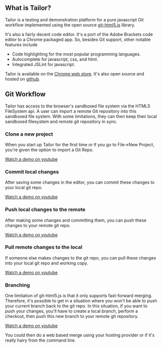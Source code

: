 ## What is Tailor?

Tailor is a testing and demonstration platform for a pure javascript Git workflow implemented using the open source [git-html5.js](https://github.com/ryanackley/git-html5.js/blob/master/README.md) library. 

It's also a fairly decent code editor. It's a port of the Adobe Brackets code editor to a Chrome packaged app. So, besides Git support, other notable features include  

- Code highlighting for the most popular programming languages.
- Autocomplete for javascript, css, and html.
- Integrated JSLint for javascript.

Tailor is available on the [Chrome web store](https://chrome.google.com/webstore/detail/tailor/mfakmogheanjhlgjhpijkhdjegllgenf). It's also open source and hosted on [github](https://github.com/ryanackley/tailor).

## Git Workflow

Tailor has access to the browser's sandboxed file system via the HTML5 FileSystem api. A user can import a remote Git repository into this sandboxed file system. With some limitations, they can then keep their local sandboxed filesystem and remote git repository in sync. 

### Clone a new project

When you start up Tailor for the first time or if you go to File->New Project, you're given the option to import a Git Repo. 

[Watch a demo on youtube](http://www.youtube.com/GQVbPQo9jO0)

### Commit local changes


After saving some changes in the editor, you can commit these changes to your local git repo.

[Watch a demo on youtube](http://www.youtube.com/umMnD8CUfu4)

### Push local changes to the remote


After making some changes and committing them, you can push these changes to your remote git repo.

[Watch a demo on youtube](http://www.youtube.com/JoyCgLVgdBY)

### Pull remote changes to the local

If someone else makes changes to the git repo, you can pull these changes into your local git repo and working copy. 

[Watch a demo on youtube](http://www.youtube.com/ZiYbD0r24V8)

### Branching


One limitation of git-html5.js is that it only supports fast-forward merging. Therefore, it's possible to get in a situation where you won't be able to push your current branch back to the git repo. In this situation, if you want to push your changes, you'll have to create a local branch, perform a checkout, then push this new branch to your remote git repository. 

[Watch a demo on youtube](http://www.youtube.com/Dh9rmsPrinY)

You could then do a web based merge using your hosting provider or if it's really hairy from the command line.